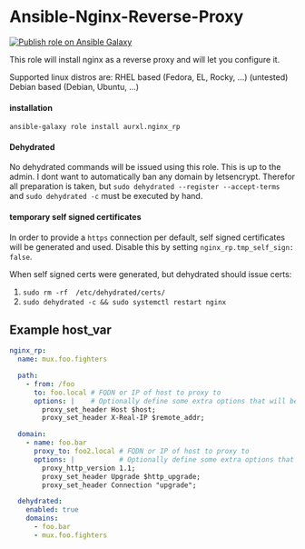 # Ansible-Nginx-Reverse-Proxy

[![Publish role on Ansible Galaxy](https://github.com/aurxl/ansible-nginx-rp/actions/workflows/push_to_galaxy.yml/badge.svg)](https://github.com/aurxl/ansible-nginx-rp/actions/workflows/push_to_galaxy.yml)

This role will install nginx as a reverse proxy and will let you configure it.

Supported linux distros are:
    RHEL based (Fedora, EL, Rocky, ...)
    (untested) Debian based (Debian, Ubuntu, ...)

#### installation
```
ansible-galaxy role install aurxl.nginx_rp
```

#### Dehydrated
No dehydrated commands will be issued using this role. This is up to the admin. I dont want to automatically ban any domain by letsencrypt.
Therefor all preparation is taken, but `sudo dehydrated --register --accept-terms` and `sudo dehydrated -c` must be executed by hand.

#### temporary self signed certificates
In order to provide a `https` connection per default, self signed certificates will be generated and used. Disable this by setting `nginx_rp.tmp_self_sign: false`. 

When self signed certs were generated, but dehydrated should issue certs:
1. `sudo rm -rf  /etc/dehydrated/certs/`
2. `sudo dehydrated -c && sudo systemctl restart nginx`


## Example host_var
```yaml
nginx_rp:
  name: mux.foo.fighters

  path:
    - from: /foo
      to: foo.local # FQDN or IP of host to proxy to
      options: |    # Optionally define some extra options that will be added to the location 
        proxy_set_header Host $host;
        proxy_set_header X-Real-IP $remote_addr;

  domain:
    - name: foo.bar
      proxy_to: foo2.local # FQDN or IP of host to proxy to
      options: |           # Optionally define some extra options that will be added to the location
        proxy_http_version 1.1;
        proxy_set_header Upgrade $http_upgrade;
        proxy_set_header Connection "upgrade";

  dehydrated:
    enabled: true
    domains:
      - foo.bar
      - mux.foo.fighters
```
